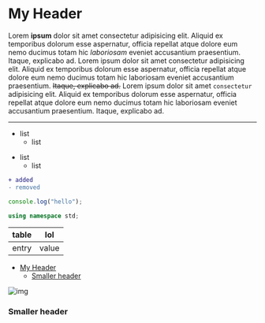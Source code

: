 # My Header

<!--  -->

Lorem **ipsum** dolor sit amet consectetur adipisicing elit. Aliquid ex temporibus dolorum esse aspernatur, officia repellat atque dolore eum nemo
ducimus totam hic _laboriosam_ eveniet accusantium praesentium. Itaque, explicabo ad.
Lorem ipsum dolor sit amet consectetur adipisicing elit. Aliquid ex temporibus dolorum esse aspernatur, officia repellat atque dolore eum nemo
ducimus totam hic laboriosam eveniet accusantium praesentium. ~~Itaque, explicabo ad.~~
Lorem ipsum dolor sit amet `consectetur` adipisicing elit. Aliquid ex temporibus dolorum esse aspernatur, officia repellat atque dolore eum nemo
ducimus totam hic laboriosam eveniet accusantium praesentium. Itaque, explicabo ad.

---

-   list
    -   list

*   list
    -   list

```diff
+ added
- removed
```

```js
console.log("hello");
```

```cpp
using namespace std;
```

| table | lol   |
| ----- | ----- |
| entry | value |

-   [My Header](#my-header)
    -   [Smaller header](#smaller-header)

![img](https://thing)

### Smaller header
